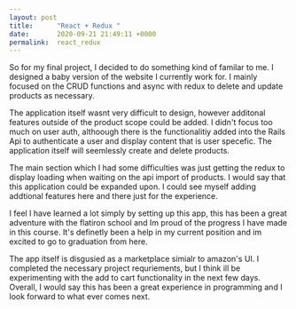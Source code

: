 ```yaml
---
layout: post
title:      "React + Redux "
date:       2020-09-21 21:49:11 +0000
permalink:  react_redux
---
```



So for my final project, I decided to do something kind of familar to me. I designed a baby version of the website I currently work for. I mainly focused on the CRUD functions and async with redux to delete and update products as necessary. 

The application itself wasnt very difficult to design, however additonal features outside of the product scope could be added. I didn't focus too much on user auth, althoough there is the functionalitiy added into the Rails Api to authenticate a user and display content that is user specefic. The application itself will seemlessly create and delete products. 

The main section which I had some difficulties was just getting the redux to display loading when waiting on the api import of products. I would say that this application could be expanded upon. I could see myself adding addtional features here and there just for the experience. 

I feel I have learned a lot simply by setting up this app, this has been a great adventure with the flatiron school and Im proud of the progress I have made in this course. It's definetly been a help in my current position and im excited to go to graduation from here. 


The app itself is disgusied as a marketplace simialr to amazon's UI. I completed the necessary project requriements, but I think ill be experimenting with the add to cart functionality in the next few days. Overall, I would say this has been a great experience in programming and I look forward to what ever comes next. 
